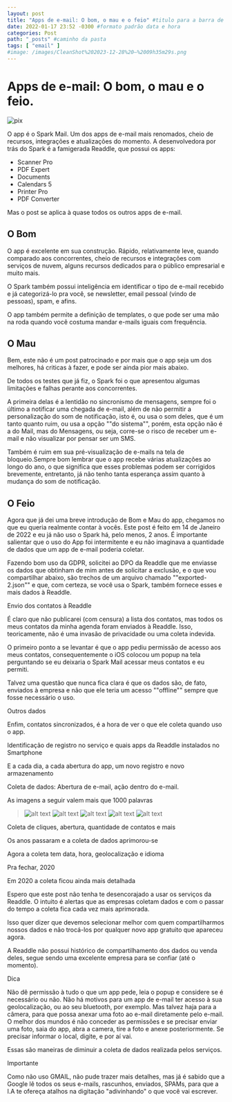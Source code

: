 ```yaml
---
layout: post
title: "Apps de e-mail: O bom, o mau e o feio" #titulo para a barra de enderecos
date: 2022-01-17 23:52 -0300 #formato padrão data e hora
categories: Post
path: "_posts" #caminho da pasta
tags: [ "email" ]
#image: /images/CleanShot%202023-12-28%20—%2009h35m29s.png
---
```


# Apps de e-mail: O bom, o mau e o feio.
![pix](https://images.pexels.com/photos/1591062/pexels-photo-1591062.jpeg?auto=compress&cs=tinysrgb&w=1260&h=750&dpr=1)

O app é o Spark Mail. Um dos apps de e-mail mais renomados, cheio de recursos, integrações e atualizações do momento. A desenvolvedora por trás do Spark é a famigerada Readdle, que possui os apps:

- Scanner Pro
- PDF Expert
- Documents
- Calendars 5
- Printer Pro
- PDF Converter

Mas o post se aplica à quase todos os outros apps de e-mail.

## O Bom


O app é excelente em sua construção. Rápido, relativamente leve, quando comparado aos concorrentes, cheio de recursos e integrações com serviços de nuvem, alguns recursos dedicados para o público empresarial e muito mais.


O Spark também possui inteligência em identificar o tipo de e-mail recebido e já categorizá-lo pra você, se newsletter, email pessoal (vindo de pessoas), spam, e afins.


O app também permite a definição de templates, o que pode ser uma mão na roda quando você costuma mandar e-mails iguais com frequência.


## O Mau


Bem, este não é um post patrocinado e por mais que o app seja um dos melhores, há criticas à fazer, e pode ser ainda pior mais abaixo.


De todos os testes que já fiz, o Spark foi o que apresentou algumas limitações e falhas perante aos concorrentes.

A primeira delas é a lentidão no sincronismo de mensagens, sempre foi o último a notificar uma chegada de e-mail, além de não permitir a personalização do som de notificação, isto é, ou usa o som deles, que é um tanto quanto ruim, ou usa a opção ""do sistema"", porém, esta opção não é a do Mail, mas do Mensagens, ou seja, corre-se o risco de receber um e-mail e não visualizar por pensar ser um SMS. 

Também é ruim em sua pré-visualização de e-mails na tela de bloqueio.Sempre bom lembrar que o app recebe várias atualizações ao longo do ano, o que significa que esses problemas podem ser corrigidos brevemente, entretanto, já não tenho tanta esperança assim quanto à mudança do som de notificação.


## O Feio


Agora que já dei uma breve introdução de Bom e Mau do app, chegamos no que eu queria realmente contar à vocês. Este post é feito em 14 de Janeiro de 2022 e eu já não uso o Spark há, pelo menos, 2 anos. É importante salientar que o uso do App foi intermitente e eu não imaginava a quantidade de dados que um app de e-mail poderia coletar.


Fazendo bom uso da GDPR, solicitei ao DPO da Readdle que me enviasse os dados que obtinham de mim antes de solicitar a exclusão, e o que vou compartilhar abaixo, são trechos de um arquivo chamado ""exported-2.json"" e que, com certeza, se você usa o Spark, também fornece esses e mais dados à Readdle.


Envio dos contatos à Readdle


É claro que não publicarei (com censura) a lista dos contatos, mas todos os meus contatos da minha agenda foram enviados à Readdle. Isso, teoricamente, não é uma invasão de privacidade ou uma coleta indevida.


O primeiro ponto a se levantar é que o app pediu permissão de acesso aos meus contatos, consequentemente o iOS colocou um popup na tela perguntando se eu deixaria o Spark Mail acessar meus contatos e eu permiti.


Talvez uma questão que nunca fica clara é que os dados são, de fato, enviados à empresa e não que ele teria um acesso ""offline"" sempre que fosse necessário o uso.


Outros dados


Enfim, contatos sincronizados, é a hora de ver o que ele coleta quando uso o app.


Identificação de registro no serviço e quais apps da Readdle instalados no Smartphone


E a cada dia, a cada abertura do app, um novo registro e novo armazenamento


Coleta de dados: Abertura de e-mail, ação dentro do e-mail.


As imagens a seguir valem mais que 1000 palavras

> ![alt text](/images/Mail-All-Inboxes-15.01.2022-22h28m55s.png)
> ![alt text](/images/Mail-All-Inboxes-15.01.2022-22h31m30s-768x691.png)
> ![alt text](/images/Mail-All-Inboxes-15.01.2022-22h35m03s-1024x438.png)
> ![alt text](/images/Mail-All-Inboxes-15.01.2022-22h39m41s-1024x517.png)
> ![alt text](/images/Mail-All-Inboxes-15.01.2022-22h43m01s-1013x1024.png)


Coleta de cliques, abertura, quantidade de contatos e mais


Os anos passaram e a coleta de dados aprimorou-se


Agora a coleta tem data, hora, geolocalização e idioma


Pra fechar, 2020


Em 2020 a coleta ficou ainda mais detalhada


Espero que este post não tenha te desencorajado a usar os serviços da Readdle. O intuito é alertas que as empresas coletam dados e com o passar do tempo a coleta fica cada vez mais aprimorada.


Isso quer dizer que devemos selecionar melhor com quem compartilharmos nossos dados e não trocá-los por qualquer novo app gratuito que apareceu agora.


A Readdle não possui histórico de compartilhamento dos dados ou venda deles, segue sendo uma excelente empresa para se confiar (até o momento).


Dica


Não dê permissão à tudo o que um app pede, leia o popup e considere se é necessário ou não. Não há motivos para um app de e-mail ter acesso à sua geolocalização, ou ao seu bluetooth, por exemplo. Mas talvez haja para a câmera, para que possa anexar uma foto ao e-mail diretamente pelo e-mail. O melhor dos mundos é não conceder as permissões e se precisar enviar uma foto, saia do app, abra a camera, tire a foto e anexe posteriormente. Se precisar informar o local, digite, e por aí vai.


Essas são maneiras de diminuir a coleta de dados realizada pelos serviços.


Importante


Como não uso GMAIL, não pude trazer mais detalhes, mas já é sabido que a Google lê todos os seus e-mails, rascunhos, enviados, SPAMs, para que a I.A te ofereça atalhos na digitação "adivinhando" o que você vai escrever.